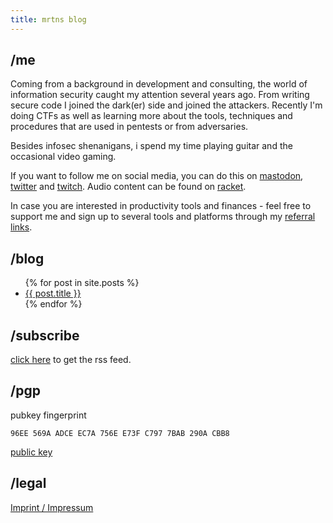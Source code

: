 ```yaml
---
title: mrtns blog
---
```

<head>
	<link rel="shortcut icon" type="image/x-icon" href="favicon.ico">
	<link rel="apple-touch-icon" sizes="180x180" href="assets/apple-touch-icon.png">
	<link rel="icon" type="image/png" sizes="32x32" href="assets/favicon-32x32.png">
	<link rel="icon" type="image/png" sizes="16x16" href="assets/favicon-16x16.png">
	<link rel="manifest" href="assets/site.webmanifest">
	<link rel="mask-icon" href="assets/safari-pinned-tab.svg" color="#5bbad5">
	<meta name="msapplication-TileColor" content="#da532c">
	<meta name="theme-color" content="#ffffff">
</head>

## /me

Coming from a background in development and consulting, the world of information security caught my attention several years ago. From writing secure code I joined the dark(er) side and joined the attackers. Recently I'm doing CTFs as well as learning more about the tools, techniques and procedures that are used in pentests or from adversaries. 

Besides infosec shenanigans, i spend my time playing guitar and the occasional video gaming. 

If you want to follow me on social media, you can do this on <a rel="me" href="https://infosec.exchange/@0xmrtn">mastodon</a>, <a href="https://twitter.com/_r00tme">twitter</a>  and <a href="https://twitch.tv/0xmrtn">twitch</a>. Audio content can be found on <a href="https://racket.com/r00t">racket</a>. 

In case you are interested in productivity tools and finances - feel free to support me and sign up to several tools and platforms through my [referral links](pages/referrals). 

## /blog

<ul>
  {% for post in site.posts %}
    <li>
      <a href="{{ post.url }}">{{ post.title }}</a>
    </li>
  {% endfor %}
</ul>


## /subscribe
[click here](https://blog.mrtnrdl.de/feed) to get the rss feed.


## /pgp

pubkey fingerprint

`96EE 569A ADCE EC7A 756E E73F C797 7BAB 290A CBB8`

[public key](pages/pubkey.asc)

## /legal

[Imprint / Impressum](pages/imprint)
